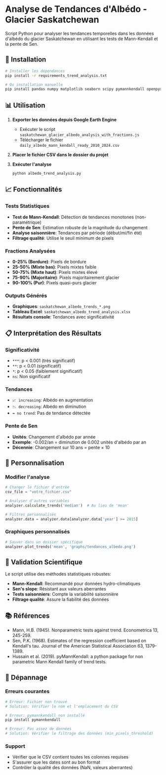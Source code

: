 # Analyse de Tendances d'Albédo - Glacier Saskatchewan

Script Python pour analyser les tendances temporelles dans les données d'albédo du glacier Saskatchewan en utilisant les tests de Mann-Kendall et la pente de Sen.

## 🚀 Installation

```bash
# Installer les dépendances
pip install -r requirements_trend_analysis.txt

# Ou installation manuelle
pip install pandas numpy matplotlib seaborn scipy pymannkendall openpyxl
```

## 📊 Utilisation

1. **Exporter les données depuis Google Earth Engine**
   - Exécuter le script `saskatchewan_glacier_albedo_analysis_with_fractions.js`
   - Télécharger le fichier `daily_albedo_mann_kendall_ready_2010_2024.csv`

2. **Placer le fichier CSV dans le dossier du projet**

3. **Exécuter l'analyse**
   ```bash
   python albedo_trend_analysis.py
   ```

## 📈 Fonctionnalités

### Tests Statistiques
- **Test de Mann-Kendall**: Détection de tendances monotones (non-paramétrique)
- **Pente de Sen**: Estimation robuste de la magnitude du changement
- **Analyse saisonnière**: Tendances par période (début/mi/fin été)
- **Filtrage qualité**: Utilise le seuil minimum de pixels

### Fractions Analysées
- **0-25% (Bordure)**: Pixels de bordure
- **25-50% (Mixte bas)**: Pixels mixtes faible
- **50-75% (Mixte haut)**: Pixels mixtes élevé  
- **75-90% (Majoritaire)**: Pixels majoritairement glacier
- **90-100% (Pur)**: Pixels quasi-purs glacier

### Outputs Générés
- **Graphiques**: `saskatchewan_albedo_trends_*.png`
- **Tableau Excel**: `saskatchewan_albedo_trend_analysis.xlsx`
- **Résultats console**: Tendances avec significativité

## 📋 Interprétation des Résultats

### Significativité
- `***`: p < 0.001 (très significatif)
- `**`: p < 0.01 (significatif)
- `*`: p < 0.05 (faiblement significatif)
- `ns`: Non significatif

### Tendances
- `📈 increasing`: Albédo en augmentation
- `📉 decreasing`: Albédo en diminution  
- `➡️ no trend`: Pas de tendance détectée

### Pente de Sen
- **Unités**: Changement d'albédo par année
- **Exemple**: -0.002/an = diminution de 0.002 unités d'albédo par an
- **Décennie**: Changement sur 10 ans = pente × 10

## 🔧 Personnalisation

### Modifier l'analyse
```python
# Changer le fichier d'entrée
csv_file = "votre_fichier.csv"

# Analyser d'autres variables
analyzer.calculate_trends('median')  # Au lieu de 'mean'

# Filtres personnalisés
analyzer.data = analyzer.data[analyzer.data['year'] >= 2015]
```

### Graphiques personnalisés
```python
# Sauver dans un dossier spécifique
analyzer.plot_trends('mean', 'graphs/tendances_albedo.png')
```

## 🧪 Validation Scientifique

Le script utilise des méthodes statistiques robustes:
- **Mann-Kendall**: Recommandé pour données hydro-climatiques
- **Sen's slope**: Résistant aux valeurs aberrantes
- **Tests saisonniers**: Compte la variabilité saisonnière
- **Filtrage qualité**: Assure la fiabilité des données

## 📚 Références

- Mann, H.B. (1945). Nonparametric tests against trend. Econometrica 13, 245-259.
- Sen, P.K. (1968). Estimates of the regression coefficient based on Kendall's tau. Journal of the American Statistical Association 63, 1379-1389.
- Hussain et al. (2019). pyMannKendall: a python package for non parametric Mann Kendall family of trend tests.

## 🐛 Dépannage

### Erreurs courantes
```bash
# Erreur: Fichier non trouvé
# Solution: Vérifier le nom et l'emplacement du CSV

# Erreur: pymannkendall non installé  
pip install pymannkendall

# Erreur: Pas assez de données
# Solution: Vérifier le filtrage des données (min_pixels_threshold)
```

### Support
- Vérifier que le CSV contient toutes les colonnes requises
- S'assurer que les dates sont au bon format
- Contrôler la qualité des données (NaN, valeurs aberrantes)